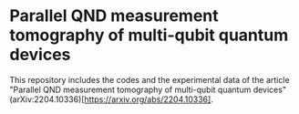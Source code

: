 # Parallel QND measurement tomography of multi-qubit quantum devices
 
This repository includes the codes and the experimental data of the article "Parallel QND measurement tomography of multi-qubit quantum devices" (arXiv:2204.10336)[https://arxiv.org/abs/2204.10336].
